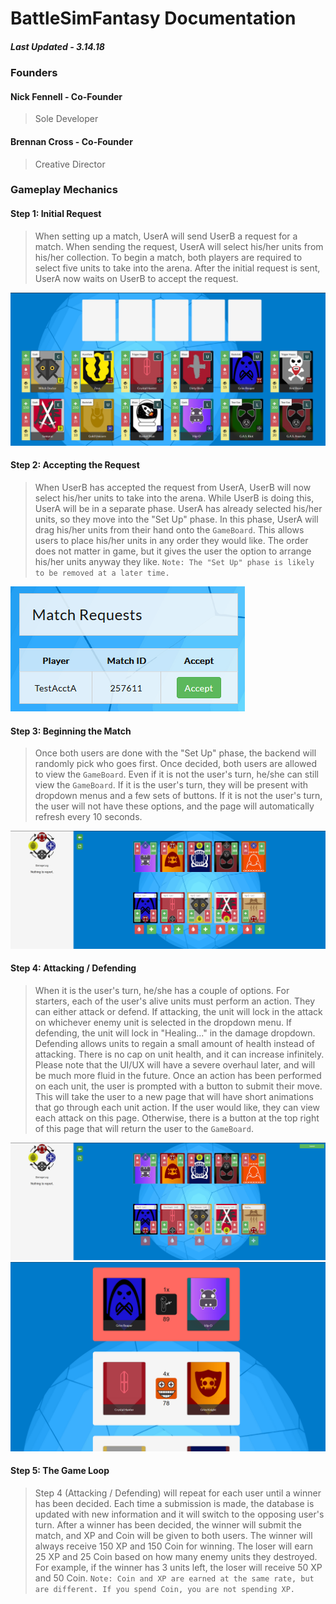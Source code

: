 # BattleSimFantasy Documentation
##### Last Updated - 3.14.18

### Founders

#### Nick Fennell - Co-Founder
> Sole Developer

#### Brennan Cross - Co-Founder
> Creative Director

### Gameplay Mechanics

#### Step 1: Initial Request

> When setting up a match, UserA will send UserB a request for a match. When sending the request, UserA will select his/her units from his/her collection. To begin a match, both players are required to select five units to take into the arena. After the initial request is sent, UserA now waits on UserB to accept the request.

![Send Request](img/selection.png)

#### Step 2: Accepting the Request

> When UserB has accepted the request from UserA, UserB will now select his/her units to take into the arena. While UserB is doing this, UserA will be in a separate phase. UserA has already selected his/her units, so they move into the "Set Up" phase. In this phase, UserA will drag his/her units from their hand onto the `GameBoard`. This allows users to place his/her units in any order they would like. The order does not matter in game, but it gives the user the option to arrange his/her units anyway they like. `Note: The "Set Up" phase is likely to be removed at a later time.`

![Accept Request](img/accept.png)

#### Step 3: Beginning the Match

> Once both users are done with the "Set Up" phase, the backend will randomly pick who goes first. Once decided, both users are allowed to view the `GameBoard`. Even if it is not the user's turn, he/she can still view the `GameBoard`. If it is the user's turn, they will be present with dropdown menus and a few sets of buttons. If it is not the user's turn, the user will not have these options, and the page will automatically refresh every 10 seconds.

![Match Begin](img/turn_1.png)

#### Step 4: Attacking / Defending

> When it is the user's turn, he/she has a couple of options. For starters, each of the user's alive units must perform an action. They can either attack or defend. If attacking, the unit will lock in the attack on whichever enemy unit is selected in the dropdown menu. If defending, the unit will lock in "Healing..." in the damage dropdown. Defending allows units to regain a small amount of health instead of attacking. There is no cap on unit health, and it can increase infinitely. Please note that the UI/UX will have a severe overhaul later, and will be much more fluid in the future. Once an action has been performed on each unit, the user is prompted with a button to submit their move. This will take the user to a new page that will have short animations that go through each unit action. If the user would like, they can view each attack on this page. Otherwise, there is a button at the top right of this page that will return the user to the `GameBoard`.

![Match Attack](img/turn_2.png)
![Match Results](img/turn_3.png)

#### Step 5: The Game Loop

> Step 4 (Attacking / Defending) will repeat for each user until a winner has been decided. Each time a submission is made, the database is updated with new information and it will switch to the opposing user's turn. After a winner has been decided, the winner will submit the match, and XP and Coin will be given to both users. The winner will always receive 150 XP and 150 Coin for winning. The loser will earn 25 XP and 25 Coin based on how many enemy units they destroyed. For example, if the winner has 3 units left, the loser will receive 50 XP and 50 Coin. `Note: Coin and XP are earned at the same rate, but are different. If you spend Coin, you are not spending XP.`
